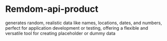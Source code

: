 # Remdom-api-product
generates random, realistic data like names, locations, dates, and numbers, perfect for application development or testing, offering a flexible and versatile tool for creating placeholder or dummy data
